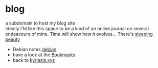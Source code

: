 # blog
a subdomain to host my blog site<br>
Ideally I'ld like this space to be a kind of an online journal on several endeavours of mine. Time will show how it evolves...
There's [sleeping beauty]

- Debian notes [debian]
- have a look at the [Bookmarks]
- back to [kyriazis.xyz]

[sleeping beauty]: <sleepingbeauty.html>
[Bookmarks]: <https://bookmarks.kyriazis.xyz>
[kyriazis.xyz]: <https://kyriazis.xyz>
[debian]: <debian.html>

